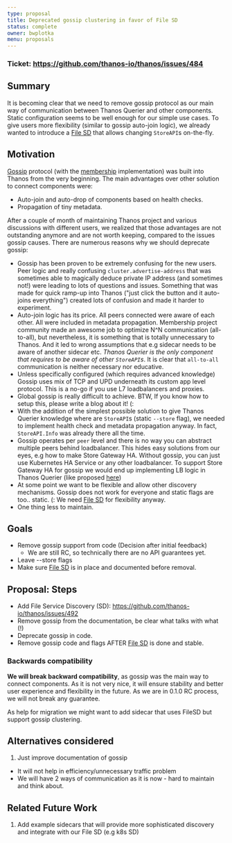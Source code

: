 ```yaml
---
type: proposal
title: Deprecated gossip clustering in favor of File SD
status: complete
owner: bwplotka
menu: proposals
---
```


### Ticket: https://github.com/thanos-io/thanos/issues/484

## Summary

It is becoming clear that we need to remove gossip protocol as our main way of communication between Thanos Querier and other components. Static configuration seems to be well enough for our simple use cases. To give users more flexibility (similar to gossip auto-join logic), we already wanted to introduce a [File SD](https://github.com/thanos-io/thanos/issues/492) that allows changing `StoreAPI`s on-the-fly.

## Motivation

[Gossip](https://en.wikipedia.org/wiki/Gossip_protocol) protocol (with the [membership](https://github.com/hashicorp/memberlist) implementation) was built into Thanos from the very beginning. The main advantages over other solution to connect components were:

* Auto-join and auto-drop of components based on health checks.
* Propagation of tiny metadata.

After a couple of month of maintaining Thanos project and various discussions with different users, we realized that those advantages are not outstanding anymore and are not worth keeping, compared to the issues gossip causes. There are numerous reasons why we should deprecate gossip:

* Gossip has been proven to be extremely confusing for the new users. Peer logic and really confusing `cluster.advertise-address` that was sometimes able to magically deduce private IP address (and sometimes not!) were leading to lots of questions and issues. Something that was made for quick ramp-up into Thanos ("just click the button and it auto-joins everything") created lots of confusion and made it harder to experiment.
* Auto-join logic has its price. All peers connected were aware of each other. All were included in metadata propagation. Membership project community made an awesome job to optimize N^N communication (all-to-all), but nevertheless, it is something that is totally unnecessary to Thanos. And it led to wrong assumptions that e.g sidecar needs to be aware of another sidecar etc. *Thanos Querier is the only component that requires to be aware of other `StoreAPI`s*. It is clear that `all-to-all` communication is neither necessary nor educative.
* Unless specifically configured (which requires advanced knowledge) Gossip uses mix of TCP and UPD underneath its custom app level protocol. This is a no-go if you use L7 loadbalancers and proxies.
* Global gossip is really difficult to achieve. BTW, If you know how to setup this, please write a blog about it! (:
* With the addition of the simplest possible solution to give Thanos Querier knowledge where are `StoreAPI`s (static `--store` flag), we needed to implement health check and metadata propagation anyway. In fact, `StoreAPI.Info` was already there all the time.
* Gossip operates per `peer` level and there is no way you can abstract multiple peers behind loadbalancer. This hides easy solutions from our eyes, e.g how to make Store Gateway HA. Without gossip, you can just use Kubernetes HA Service or any other loadbalancer. To support Store Gateway HA for gossip we would end up implementing LB logic in Thanos Querier (like proposed [here](https://github.com/thanos-io/thanos/pull/404))
* At some point we want to be flexible and allow other discovery mechanisms. Gossip does not work for everyone and static flags are too.. static. (: We need [File SD](https://github.com/thanos-io/thanos/issues/492) for flexibility anyway.
* One thing less to maintain.

## Goals

* Remove gossip support from code (Decision after initial feedback)
  * We are still RC, so technically there are no API guarantees yet.
* Leave --store flags
* Make sure [File SD](https://github.com/thanos-io/thanos/issues/492) is in place and documented before removal.

## Proposal: Steps

* Add File Service Discovery (SD): https://github.com/thanos-io/thanos/issues/492
* Remove gossip from the documentation, be clear what talks with what (!)
* Deprecate gossip in code.
* Remove gossip code and flags AFTER [File SD](https://github.com/thanos-io/thanos/issues/492) is done and stable.

### Backwards compatibility

**We will break backward compatibility**, as gossip was the main way to connect components. As it is not very nice, it will ensure stability and better user experience and flexibility in the future. As we are in 0.1.0 RC process, we will not break any guarantee.

As help for migration we might want to add sidecar that uses FileSD but support gossip clustering.

## Alternatives considered

1. Just improve documentation of gossip

* It will not help in efficiency/unnecessary traffic problem
* We will have 2 ways of communication as it is now - hard to maintain and think about.

## Related Future Work

1. Add example sidecars that will provide more sophisticated discovery and integrate with our File SD (e.g k8s SD)
